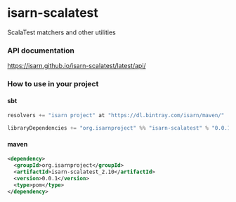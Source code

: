 # isarn-scalatest
ScalaTest matchers and other utilities

### API documentation
https://isarn.github.io/isarn-scalatest/latest/api/

### How to use in your project

#### sbt
``` scala
resolvers += "isarn project" at "https://dl.bintray.com/isarn/maven/"

libraryDependencies += "org.isarnproject" %% "isarn-scalatest" % "0.0.1"
```

#### maven
``` xml
<dependency> 
  <groupId>org.isarnproject</groupId>
  <artifactId>isarn-scalatest_2.10</artifactId> 
  <version>0.0.1</version> 
  <type>pom</type> 
</dependency>
```
